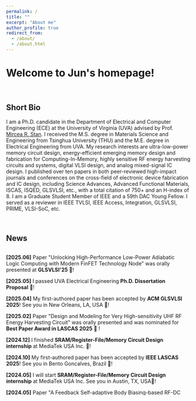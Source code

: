 ```yaml
---
permalink: /
title: ""
excerpt: "About me"
author_profile: true
redirect_from: 
  - /about/
  - /about.html
---
```


# Welcome to Jun's homepage!

&emsp;

## Short Bio

I am a Ph.D. candidate in the Department of Electrical and Computer Engineering (ECE) at the University of Virginia (UVA) advised by Prof. [Mircea R. Stan](https://engineering.virginia.edu/faculty/mircea-r-stan). I received the M.S. degree in Materials Science and Engineering from Tsinghua University (THU) and the M.E. degree in Electrical Engineering from UVA. My research interests are ultra-low-power memory circuit design, energy-efficient emerging memory design and fabrication for Computing-In-Memory, highly sensitive RF energy harvesting circuits and systems, digital VLSI design, and analog mixed-signal IC design. I published over ten papers in both peer-reviewed high-impact journals and conferences on the cross-field of electronic device fabrication and IC design, including Science Advances, Advanced Functional Materials, ISCAS, ISQED, GLSVLSI, etc., with a total citation of 750+ and an H-index of 8. I am a Graduate Student Member of IEEE and a 59th DAC Young Fellow. I served as a reviewer in IEEE TVLSI, IEEE Access, Integration, GLSVLSI, PRIME, VLSI-SoC, etc.

&emsp;

## News

<div class="news-container">
  <p><strong>[2025.06]</strong> Paper "Unlocking High-Performance Low-Power Adiabatic Logic Computing with Modern FinFET Technology Node" was orally presented at <strong>GLSVLSI'25</strong> 🎉!</p>
  <p><strong>[2025.05]</strong> I passed UVA Electrical Engineering <strong>Ph.D. Dissertation Proposal</strong> 🎉!</p>
  <p><strong>[2025.04]</strong> My first-authored paper has been accepted by <strong>ACM GLSVLSI 2025</strong>! See you in New Orleans, LA, USA 🎉!</p>
  <p><strong>[2025.02]</strong> Paper "Design and Modeling for Very High-sensitivity UHF RF Energy Harvesting Circuit" was orally presented and was nominated for <strong>Best Paper Award in LASCAS 2025</strong> 🎉 ! </p>
  <p><strong>[2024.12]</strong> I finished <strong> SRAM/Register-File/Memory Circuit Design internship</strong> at MediaTek USA Inc. 🎉!</p>
  <p><strong>[2024.10]</strong> My first-authored paper has been accepted by <strong>IEEE LASCAS 2025</strong>! See you in Bento Goncalves, Brazil 🎉!</p>
  <p><strong>[2024.05]</strong> I will start <strong>SRAM/Register-File/Memory Circuit Design internship</strong> at MediaTek USA Inc. See you in Austin, TX, USA🎉!</p>
  <p><strong>[2024.05]</strong> Paper "A Feedback Self-adaptive Body Biasing-based RF-DC Rectifier for Highly-sensitive RF Energy Harvesting" was orally presented at <strong>ISCAS 2024</strong>🎉!</p>
  <p><strong>[2024.01]</strong> My first-authored paper has been accepted by <strong>IEEE ISCAS 2024</strong>! See you in Singapore 🎉!</p>
  <p><strong>[2023.05]</strong> Paper "A Low Power SRAM with Fully Dynamic Leakage Suppression for IoT Nodes" was orally presented at <strong>ISQED'23</strong>🎉!</p>
  <p><strong>[2023.03]</strong> I passed UVA Electrical Engineering <strong>Ph.D. Qualification Exam</strong>🎉!</p>
  <p><strong>[2023.01]</strong> My first-authored paper has been accepted by <strong>IEEE ISQED 2023</strong>! See you in San Francisco, CA, USA🎉!</p>
  <p><strong>[2022.10]</strong> I was accepted as <strong>The 59th Design Automation Conference (DAC)</strong> Young Fellow! 🎉!</p>
  <p><strong>[2021.06]</strong> I joined the High-performance Low-power (HPLP) Lab at the University of Virginia (UVA) as a <strong>Ph.D. student</strong>🎉!</p>
</div>

<br/><br/>
<div id="map-container" style="display: flex; justify-content: center; align-items: center;">
    <div id="map-content" style="width: 450px;">
        <script type="text/javascript" id="clustrmaps" src="//clustrmaps.com/map_v2.js?d=kSb93N52x2U9z9PRxfGTcD8ZHwzGV_fBos_PVdGlKUg&cl=ffffff&w=a"></script>
    </div>
</div>

<style>
.news-container {
    width: 100%;
    height: 400px;  
    overflow-y: scroll;
    overflow-x: hidden;
    padding-right: 10px;  
    box-sizing: border-box;
    scrollbar-width: thin;
    scrollbar-color: #888 #f1f1f1;
}

.news-container::-webkit-scrollbar {
    width: 8px;
}

.news-container::-webkit-scrollbar-thumb {
    background-color: #888;
    border-radius: 5px;
}

.news-container::-webkit-scrollbar-thumb:hover {
    background-color: #555;
}
</style>







